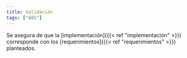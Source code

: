 ```yaml
---
title: Validación
tags: ["dds"]
---
```


Se asegura de que la [implementación]({{< ref "implementación" >}}) corresponde con los [requerimientos]({{< ref "requerimientos" >}}) planteados.